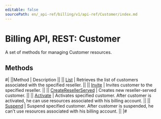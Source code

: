 ```yaml
---
editable: false
sourcePath: en/_api-ref/billing/v1/api-ref/Customer/index.md
---
```


# Billing API, REST: Customer

A set of methods for managing Customer resources.

## Methods

#|
||Method | Description ||
|| [List](list.md) | Retrieves the list of customers associated with the specified reseller. ||
|| [Invite](invite.md) | Invites customer to the specified reseller. ||
|| [CreateResellerServed](createResellerServed.md) | Creates new reseller-served customer. ||
|| [Activate](activate.md) | Activates specified customer. After customer is activated, he can use resources associated with his billing account. ||
|| [Suspend](suspend.md) | Suspend specified customer. After customer is suspended, he can't use resources associated with his billing account. ||
|#